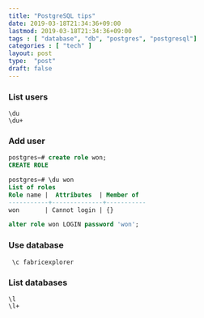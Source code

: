 ```yaml
---
title: "PostgreSQL tips"
date: 2019-03-18T21:34:36+09:00
lastmod: 2019-03-18T21:34:36+09:00
tags : [ "database", "db", "postgres", "postgresql"]
categories : [ "tech" ]
layout: post
type:  "post"
draft: false
---
```



### List users

    \du
    \du+


### Add user

```sql
postgres=# create role won;
CREATE ROLE

postgres=# \du won
List of roles
Role name |  Attributes  | Member of
-----------+--------------+-----------
won       | Cannot login | {}

alter role won LOGIN password 'won';
```


### Use database

```
 \c fabricexplorer
```


### List databases

    \l
    \l+

